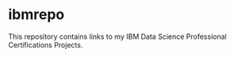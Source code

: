 # ibmrepo
This repository contains links to my IBM Data Science Professional Certifications Projects.
